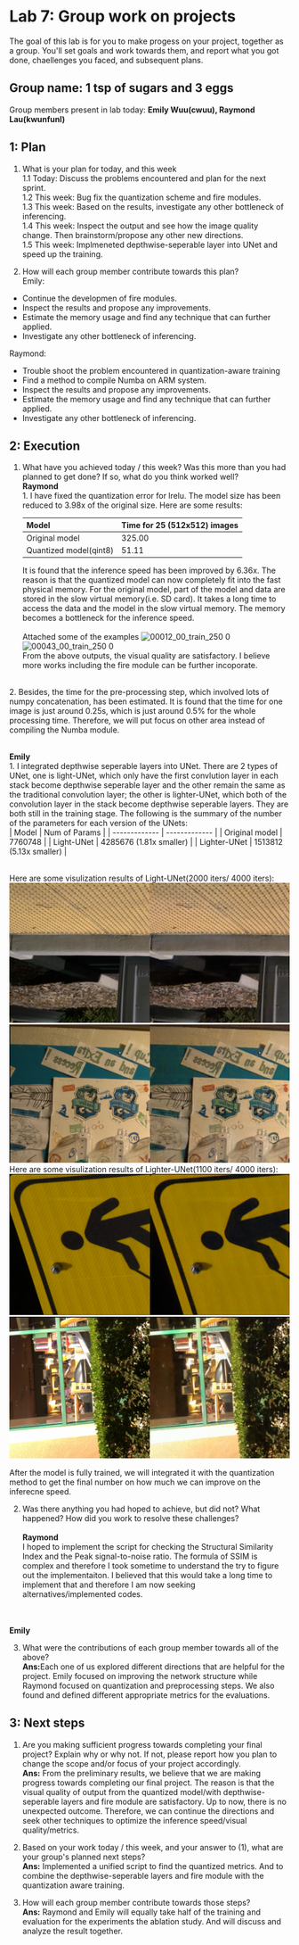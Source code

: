 Lab 7: Group work on projects
===
The goal of this lab is for you to make progess on your project, together as a group. You'll set goals and work towards them, and report what you got done, chaellenges you faced, and subsequent plans.


Group name: 1 tsp of sugars and 3 eggs
---
Group members present in lab today: <b>Emily Wuu(cwuu), Raymond Lau(kwunfunl)</b>


1: Plan
----
1. What is your plan for today, and this week <br/>
1.1 Today: Discuss the problems encountered and plan for the next sprint. <br/>
1.2 This week: Bug fix the quantization scheme and fire modules. <br/>
1.3 This week: Based on the results, investigate any other bottleneck of inferencing. <br/>
1.4 This week: Inspect the output and see how the image quality change. Then brainstorm/propose any other new directions. <br/>
1.5 This week: Implmeneted depthwise-seperable layer into UNet and speed up the training. <br/>

2. How will each group member contribute towards this plan?<br/>
Emily:
- Continue the developmen of fire modules.
- Inspect the results and propose any improvements.
- Estimate the memory usage and find any technique that can further applied.
- Investigate any other bottleneck of inferencing.

Raymond:
- Trouble shoot the problem encountered in quantization-aware training
- Find a method to compile Numba on ARM system.
- Inspect the results and propose any improvements.
- Estimate the memory usage and find any technique that can further applied.
- Investigate any other bottleneck of inferencing.

2: Execution
----
1. What have you achieved today / this week? Was this more than you had planned to get done? If so, what do you think worked well?
<br><b>Raymond</b>
<br>1. I have fixed the quantization error for lrelu. The model size has been reduced to 3.98x of the original size. Here are some results:

    | Model | Time for 25 (512x512) images |
    | --- | --- |
    | Original model | 325.00 |
    | Quantized model(qint8) | 51.11 |

    It is found that the inference speed has been improved by 6.36x. The reason is that the quantized model can now completely fit into the fast physical memory. For the original model, part of the model and data are stored in the slow virtual memory(i.e. SD card). It takes a long time to access the data and the model in the slow virtual memory. The memory becomes a bottleneck for the inference speed.  
<br>Attached some of the examples
![00012_00_train_250 0](https://user-images.githubusercontent.com/90403016/141134057-00d5cfaa-c739-419c-a90c-52c81e557e4a.jpg)
![00043_00_train_250 0](https://user-images.githubusercontent.com/90403016/141134166-31841c5e-4685-4e06-b4f3-83440a00fdd7.jpg)
<br>From the above outputs, the visual quality are satisfactory. I believe more works including the fire module can be further incoporate.

<br>2. Besides, the time for the pre-processing step, which involved lots of numpy concatenation, has been estimated. It is found that the time for one image is just around 0.25s, which is just around 0.5% for the whole processing time. Therefore, we will put focus on other area instead of compiling the Numba module.

<br><b>Emily</b>
<br>1. I integrated depthwise seperable layers into UNet. There are 2 types of UNet, one is light-UNet, which only have the first convlution layer in each stack become depthwise seperable layer and the other remain the same as the traditional convolution layer; the other is lighter-UNet, which both of the convolution layer in the stack become depthwise seperable layers. They are both still in the training stage. The following is the summary of the number of the parameters for each version of the UNets:<br>
| Model  | Num of Params |
| ------------- | ------------- |
| Original model  | 7760748  |
| Light-UNet  | 4285676 (1.81x smaller)  |
| Lighter-UNet  | 1513812 (5.13x smaller) |

<br>Here are some visulization results of Light-UNet(2000 iters/ 4000 iters):
 ![00012_00_train_250 0](https://github.com/cwuu/11-767/blob/main/labs/lab7-img/light1.png)
![00043_00_train_250 0](https://github.com/cwuu/11-767/blob/main/labs/lab7-img/light2.png)
<br>Here are some visulization results of Lighter-UNet(1100 iters/ 4000 iters):
 ![00012_00_train_250 0](https://github.com/cwuu/11-767/blob/main/labs/lab7-img/lighter1.png)
![00043_00_train_250 0](https://github.com/cwuu/11-767/blob/main/labs/lab7-img/lighter2.png)

After the model is fully trained, we will integrated it with the quantization method to get the final number on how much we can improve on the inferecne speed.

2. Was there anything you had hoped to achieve, but did not? What happened? How did you work to resolve these challenges?
<br><br><b>Raymond</b>
<br>I hoped to implement the script for checking the Structural Similarity Index and the Peak signal-to-noise ratio. The formula of SSIM is complex and therefore I took sometime to understand the try to figure out the implementaiton. I believed that this would take a long time to implement that and therefore I am now seeking alternatives/implemented codes.

<br><br><b>Emily</b><br>


3. What were the contributions of each group member towards all of the above?
<br><b>Ans:</b>Each one of us explored different directions that are helpful for the project. Emily focused on improving the network structure while Raymond focused on quantization and preprocessing steps. We also found and defined different appropriate metrics for the evaluations.
  
3: Next steps
----
1. Are you making sufficient progress towards completing your final project? Explain why or why not. If not, please report how you plan to change the scope and/or focus of your project accordingly.
<br><b>Ans:</b> 
From the preliminary results, we believe that we are making progress towards completing our final project. The reason is that the visual quality of output from the quantized model/with depthwise-seperable layers and fire module are satisfactory. Up to now, there is no unexpected outcome. Therefore, we can continue the directions and seek other techniques to optimize the inference speed/visual quality/metrics.

2. Based on your work today / this week, and your answer to (1), what are your group's planned next steps?
 <br><b>Ans:</b> 
Implemented a unified script to find the quantized metrics. And to combine the depthwise-seperable layers and fire module with the quantization aware training. 
3. How will each group member contribute towards those steps? 
<br><b>Ans:</b> Raymond and Emily will equally take half of the training and evaluation for the experiments the ablation study. And will discuss and analyze the result together. 

